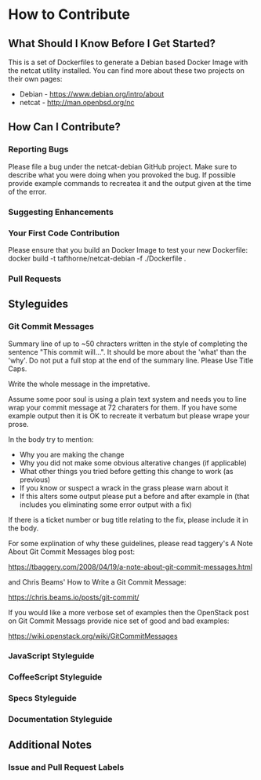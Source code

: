 # How to Contribute

## What Should I Know Before I Get Started?

This is a set of Dockerfiles to generate a Debian based Docker Image with the
netcat utility installed.  You can find more about these two projects on their
own pages:
* Debian - https://www.debian.org/intro/about
* netcat - http://man.openbsd.org/nc

## How Can I Contribute?

### Reporting Bugs

Please file a bug under the netcat-debian GitHub project.  Make sure to
describe what you were doing when you provoked the bug.  If possible provide
example commands to recreatea it and the output given at the time of the error.

### Suggesting Enhancements
### Your First Code Contribution

Please ensure that you build an Docker Image to test your new Dockerfile:
 docker build -t tafthorne/netcat-debian -f ./Dockerfile .

### Pull Requests

## Styleguides

### Git Commit Messages

Summary line of up to ~50 chracters written in the style of completing the
sentence "This commit will...".  It should be more about the 'what' than the
'why'.  Do not put a full stop at the end of the summary line.  Please Use
Title Caps.

Write the whole message in the impretative.

Assume some poor soul is using a plain text system and needs you to line wrap
your commit message at 72 charaters for them.  If you have some example output
then it is OK to recreate it verbatum but please wrape your prose.

In the body try to mention:
* Why you are making the change
* Why you did not make some obvious alterative changes (if applicable)
* What other things you tried before getting this change to work (as previous)
* If you know or suspect a wrack in the grass please warn about it
* If this alters some output please put a before and after example in (that
includes you eliminating some error output with a fix)

If there is a ticket number or bug title relating to the fix, please include it
in the body.

For some explination of why these guidelines, please read taggery's A Note
About Git Commit Messages blog post:

https://tbaggery.com/2008/04/19/a-note-about-git-commit-messages.html

and Chris Beams' How to Write a Git Commit Message:

https://chris.beams.io/posts/git-commit/

If you would like a more verbose set of examples then the OpenStack post on 
Git Commit Messags provide nice set of good and bad examples:

https://wiki.openstack.org/wiki/GitCommitMessages

### JavaScript Styleguide
### CoffeeScript Styleguide
### Specs Styleguide
### Documentation Styleguide

## Additional Notes
### Issue and Pull Request Labels

